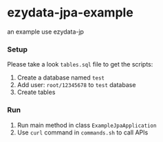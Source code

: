 # ezydata-jpa-example

an example use ezydata-jp

### Setup

Please take a look `tables.sql` file to get the scripts:

1. Create a database named `test`
2. Add user: `root/12345678` to `test` database
3. Create tables

### Run

1. Run main method in class `ExampleJpaApplication`
2. Use `curl` command in `commands.sh` to call APIs